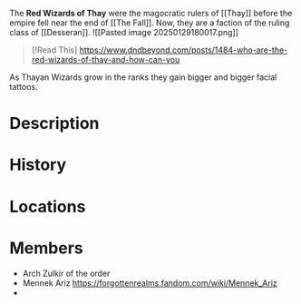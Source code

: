 The **Red Wizards of Thay** were the magocratic rulers of [[Thay]] before the empire fell near the end of [[The Fall]]. Now, they are a faction of the ruling class of [[Desseran]].
![[Pasted image 20250129180017.png]]

>[!Read This]
>https://www.dndbeyond.com/posts/1484-who-are-the-red-wizards-of-thay-and-how-can-you

As Thayan Wizards grow in the ranks they gain bigger and bigger facial tattoos.

# Description
# History
# Locations
# Members

- Arch Zulkir of the order
- Mennek Ariz https://forgottenrealms.fandom.com/wiki/Mennek_Ariz
- 